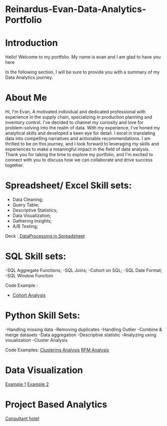# Reinardus-Evan-Data-Analytics-Portfolio

# Introduction
Hello!
Welcome to my portfolio. My name is evan and I am glad to have you here

In the following section, I will be sure to provide you with a summary of my Data Analytics journey. 

# About Me
Hi, I'm Evan,
A motivated individual and dedicated professional with experience in the supply chain, specializing in production planning and inventory control. I've decided to channel my curiosity and love for problem-solving into the realm of data.
With my experience, I've honed my analytical skills and developed a keen eye for detail. I excel in translating data into compelling narratives and actionable recommendations.
I am thrilled to be on this journey, and I look forward to leveraging my skills and experiences to make a meaningful impact in the field of data analysis. Thank you for taking the time to explore my portfolio, and I'm excited to connect with you to discuss how we can collaborate and drive success together.


# Spreadsheet/ Excel Skill sets:
- Data Cleaning;
- Query Table;
- Descriptive Statistics;
- Data Visualization;
- Gathering Insights;
- A/B Testing;

Deck : 
[DataProcessing in Spreadsheet](https://drive.google.com/file/d/1qloM3zQdGqxqrXSdJVyEsMyAs18X-cIf/view?usp=drive_link)

# SQL Skill sets:
-SQL Aggregate Functions;
-SQL Joins;
-Cohort on SQL;
-SQL Date Format;
-SQL Window Function

Code Example : 
- [Cohort Analysis](https://console.cloud.google.com/bigquery?sq=1094489392988:91c3c24200d943d98f599961417da095)

# Python Skill Sets:
-Handling missing data
-Removing duplicates
-Handling Outlier
-Combine & merge datasets
-Data aggregation
-Descriptive statistic
-Analyzing using visualization
-Cluster Analysis

Code Examples:
[Clustering Analysis](https://colab.research.google.com/drive/1QnOXqjA5TRpNMfL89DNgO2XjGSwPSzhX?usp=drive_link)
[RFM Analysis](https://colab.research.google.com/drive/1AAXpGX09V9EpjlVVhIfupuXLmOU9RCNv?usp=drive_link)

# Data Visualization
[Example 1](https://public.tableau.com/app/profile/reinardus.evan.b/viz/assignment_17019715984630/Dashboard1?publish=yes)
[Example 2](https://public.tableau.com/app/profile/reinardus.evan.b/viz/DEEP_17041042861150/XExecutiveSummary?publish=yes)


# Project Based Analytics
[Consultant hotel](https://drive.google.com/file/d/1pyYrMI9j4BSgMdt6dgAp28bYPxb_PTZP/view?usp=drive_link)



